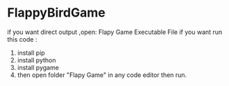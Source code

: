 # FlappyBirdGame
if you want direct output ,open: Flapy Game Executable File
if you want run this code :
 1. install pip
 2. install python
 3. install pygame 
 4. then open folder "Flapy Game" in any code editor then run.
